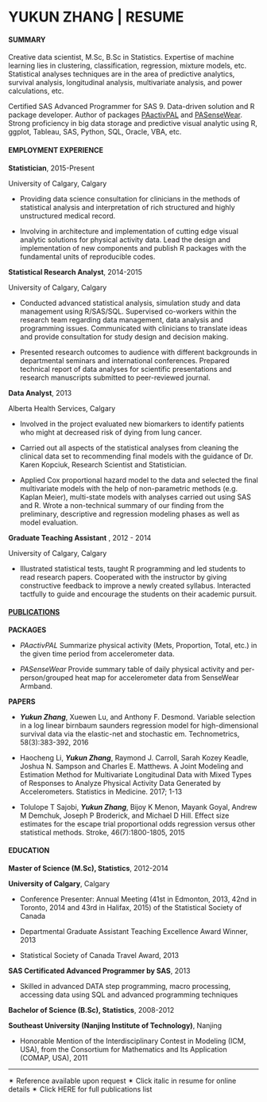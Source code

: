 YUKUN ZHANG | RESUME
===================

#### SUMMARY

Creative data scientist, M.Sc, B.Sc in Statistics. Expertise of machine learning lies in clustering, classification, regression, mixture models, etc. Statistical analyses techniques are in the area of predictive analytics, survival analysis, longitudinal analysis, multivariate analysis, and power calculations, etc.

Certified SAS Advanced Programmer for SAS 9. Data-driven solution and R package developer. Author of packages [PAactivPAL](https://cran.r-project.org/web/packages/PAactivPAL/PAactivPAL.pdf)
 and [PASenseWear](https://cran.r-project.org/web/packages/PASenseWear/index.html). Strong proficiency in big data storage and predictive visual analytic using R, ggplot, Tableau, SAS, Python, SQL, Oracle, VBA, etc.

#### EMPLOYMENT EXPERIENCE

**Statistician**, 2015-Present

University of Calgary, Calgary    

- Providing data science consultation for clinicians in the methods of statistical analysis and interpretation of rich structured and highly unstructured medical record.

- Involving in architecture and implementation of cutting edge visual analytic solutions for physical activity data. Lead the design and implementation of new components and publish R packages with the
fundamental units of reproducible codes.

**Statistical Research Analyst**, 2014-2015

University of Calgary, Calgary

- Conducted advanced statistical analysis, simulation study and data management using R/SAS/SQL. Supervised co-workers within the research team regarding data management, data analysis and programming issues. Communicated with clinicians to translate ideas and provide consultation for study design and decision making.

- Presented research outcomes to audience with different backgrounds in departmental seminars and international conferences. Prepared technical report of data analyses for scientific presentations and research manuscripts submitted to peer-reviewed journal.

**Data Analyst**, 2013

Alberta Health Services, Calgary

- Involved in the project evaluated new biomarkers to identify patients who might at decreased risk of dying from lung cancer.

- Carried out all aspects of the statistical analyses from cleaning the clinical data set to recommending final models with the guidance of Dr. Karen Kopciuk, Research Scientist and Statistician.

- Applied Cox proportional hazard model to the data and selected the final multivariate models with the help of non-parametric methods (e.g. Kaplan Meier), multi-state models with analyses carried out using SAS and R. Wrote a non-technical summary of our finding from the preliminary, descriptive and regression modeling phases as well as model evaluation.

**Graduate Teaching Assistant** , 2012 - 2014

University of Calgary, Calgary

- Illustrated statistical tests, taught R programming and led students to read research papers. Cooperated with the instructor by giving constructive feedback to improve a newly created syllabus. Interacted tactfully to guide and encourage the students on their academic pursuit.    

####  [PUBLICATIONS](https://scholar.google.com/citations?user=k_QDUd8AAAAJ&hl=zh-CN)
**PACKAGES**

- *PAactivPAL*
Summarize physical activity (Mets, Proportion, Total, etc.) in the given time period from accelerometer data.

- *PASenseWear*
Provide summary table of daily physical activity and per-person/grouped heat map for accelerometer data from SenseWear Armband.

**PAPERS**

- ***Yukun Zhang***, Xuewen Lu, and Anthony F. Desmond. Variable selection in a log linear birnbaum saunders regression model for high-dimensional survival data via the elastic-net and stochastic em. Technometrics, 58(3):383-392, 2016


- Haocheng Li, ***Yukun Zhang***, Raymond J. Carroll, Sarah Kozey Keadle, Joshua N. Sampson and Charles E. Matthews. A Joint Modeling and Estimation Method for Multivariate Longitudinal Data with Mixed Types of Responses to Analyze Physical Activity Data Generated by Accelerometers. Statistics in Medicine. 2017; 1-13

- Tolulope T Sajobi, ***Yukun Zhang***, Bijoy K Menon, Mayank Goyal, Andrew M Demchuk, Joseph P Broderick, and Michael D Hill. Effect size estimates for the escape trial proportional odds regression versus other statistical methods. Stroke, 46(7):1800-1805, 2015


#### EDUCATION
**Master of Science (M.Sc), Statistics**, 2012-2014

**University of Calgary**, Calgary


- Conference Presenter: Annual Meeting (41st in Edmonton, 2013, 42nd in Toronto, 2014 and 43rd in Halifax, 2015) of the Statistical Society of Canada

- Departmental Graduate Assistant Teaching Excellence Award Winner, 2013

- Statistical Society of Canada Travel Award, 2013

**SAS Certificated Advanced Programmer by SAS**, 2013

- Skilled in advanced DATA step programming, macro processing, accessing data using SQL and advanced programming techniques

**Bachelor of Science (B.Sc), Statistics**, 2008-2012

**Southeast University (Nanjing Institute of Technology)**, Nanjing

- Honorable Mention of the Interdisciplinary Contest in Modeling (ICM, USA), from the Consortium for Mathematics and Its Application (COMAP, USA), 2011


----------
✴ Reference available upon request
✴ Click italic in resume for online details
✴ Click HERE for full publications list
